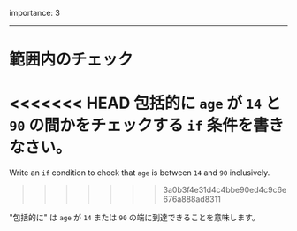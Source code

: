 importance: 3

---

# 範囲内のチェック

<<<<<<< HEAD
包括的に `age` が `14` と `90` の間かをチェックする `if` 条件を書きなさい。
=======
Write an `if` condition to check that `age` is between `14` and `90` inclusively.
>>>>>>> 3a0b3f4e31d4c4bbe90ed4c9c6e676a888ad8311

"包括的に" は `age` が `14` または `90` の端に到達できることを意味します。
